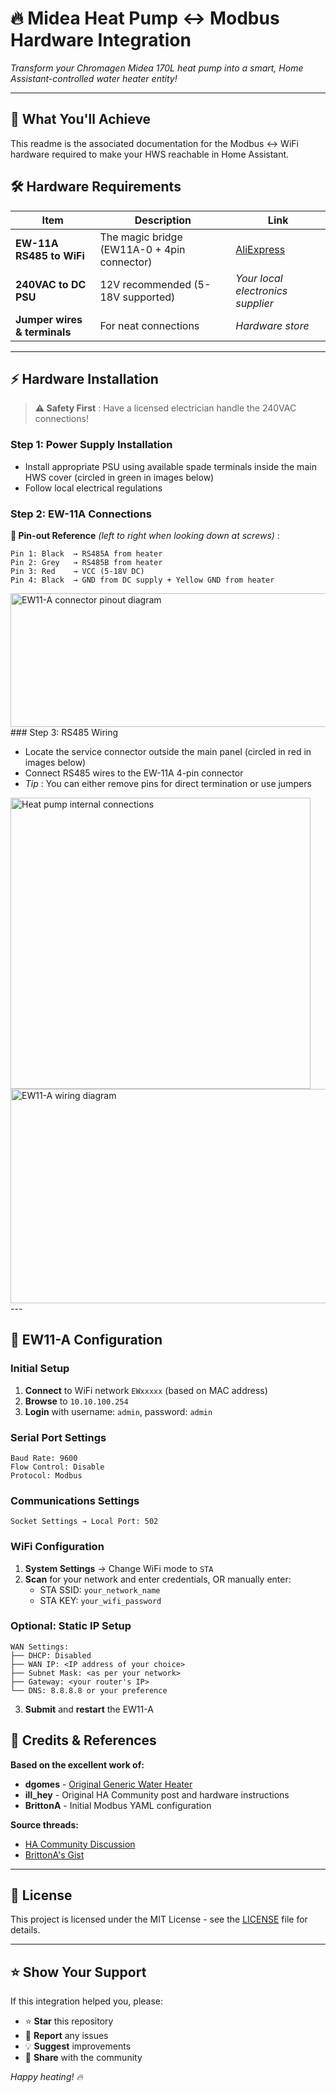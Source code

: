 # 🔥 Midea Heat Pump ↔️ Modbus Hardware Integration

*Transform your Chromagen Midea 170L heat pump into a smart, Home Assistant-controlled water heater entity!*

---

## 🎯 What You'll Achieve

This readme is the associated documentation for the Modbus <-> WiFi hardware required to make your HWS reachable in Home Assistant.

## 🛠️ Hardware Requirements

| Item                               | Description                                 | Link                                                        |
| ---------------------------------- | ------------------------------------------- | ----------------------------------------------------------- |
| **EW-11A RS485 to WiFi**     | The magic bridge (EW11A-0 + 4pin connector) | [AliExpress](https://www.aliexpress.com/item/32916128353.html) |
| **240VAC to DC PSU**         | 12V recommended (5-18V supported)           | *Your local electronics supplier*                         |
| **Jumper wires & terminals** | For neat connections                        | *Hardware store*                                          |

---

## ⚡ Hardware Installation

> **⚠️ Safety First** : Have a licensed electrician handle the 240VAC connections!

### Step 1: Power Supply Installation

* Install appropriate PSU using available spade terminals inside the main HWS cover (circled in green in images below)
* Follow local electrical regulations

### Step 2: EW-11A Connections

**📍 Pin-out Reference**  *(left to right when looking down at screws)* :

```
Pin 1: Black  → RS485A from heater
Pin 2: Grey   → RS485B from heater  
Pin 3: Red    → VCC (5-18V DC)
Pin 4: Black  → GND from DC supply + Yellow GND from heater
```

<img width="772" height="214" alt="EW11-A connector pinout diagram" src="https://github.com/user-attachments/assets/92e0001d-2b15-4da6-9f66-24c7b342c4d9" />
### Step 3: RS485 Wiring

* Locate the service connector outside the main panel (circled in red in images below)
* Connect RS485 wires to the EW-11A 4-pin connector
* *Tip* : You can either remove pins for direct termination or use jumpers

<img width="480" height="466" alt="Heat pump internal connections" src="https://github.com/user-attachments/assets/cc9e1120-d59a-4429-9ee7-6fd3f841a29d" />
<img width="525" height="343" alt="EW11-A wiring diagram" src="https://github.com/user-attachments/assets/e0152cac-3086-4ed3-9c2a-4943a15ee336" />
---

## 📡 EW11-A Configuration

### Initial Setup

1. **Connect** to WiFi network `EWxxxxx` (based on MAC address)
2. **Browse** to `10.10.100.254`
3. **Login** with username: `admin`, password: `admin`

### Serial Port Settings

```
Baud Rate: 9600
Flow Control: Disable
Protocol: Modbus
```

### Communications Settings

```
Socket Settings → Local Port: 502
```

### WiFi Configuration

1. **System Settings** → Change WiFi mode to `STA`
2. **Scan** for your network and enter credentials, OR manually enter:
   * STA SSID: `your_network_name`
   * STA KEY: `your_wifi_password`

### Optional: Static IP Setup

```
WAN Settings:
├── DHCP: Disabled
├── WAN IP: <IP address of your choice>
├── Subnet Mask: <as per your network>
├── Gateway: <your router's IP>
└── DNS: 8.8.8.8 or your preference
```
3. **Submit** and **restart** the EW11-A

## 🙏 Credits & References

**Based on the excellent work of:**

* **dgomes** - [Original Generic Water Heater](https://github.com/dgomes/ha_generic_water_heater)
* **ill_hey** - Original HA Community post and hardware instructions
* **BrittonA** - Initial Modbus YAML configuration

**Source threads:**

* [HA Community Discussion](https://community.home-assistant.io/t/chromagen-midea-170l-heat-pump-hot-water-system-modbus-integration-success/773718/12)
* [BrittonA&#39;s Gist](https://gist.github.com/BrittonA/339d25efb934bdb4f451ba7e2f920ba3)

---

## 📄 License

This project is licensed under the MIT License - see the [LICENSE](https://github.com/0xAHA/Midea-Heat-Pump-HA/blob/main/LICENSE) file for details.

---

## ⭐ Show Your Support

If this integration helped you, please:

* ⭐ **Star** this repository
* 🐛 **Report** any issues
* 💡 **Suggest** improvements
* 📢 **Share** with the community

*Happy heating! 🔥*
